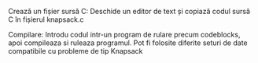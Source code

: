 Crează un fișier sursă C:
Deschide un editor de text și copiază codul sursă C în fișierul knapsack.c

Compilare:
Introdu codul intr-un program de rulare precum codeblocks, apoi compileaza si ruleaza programul.
Pot fi folosite diferite seturi de date compatibile cu probleme de tip Knapsack
